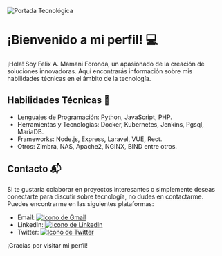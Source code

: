 <!-- Portada -->

![Portada Tecnológica](ruta/a/tu/imagen.jpg)

# ¡Bienvenido a mi perfil! :computer:

¡Hola! Soy Felix A. Mamani Foronda, un apasionado de la creación de soluciones innovadoras. Aquí encontrarás información sobre mis habilidades técnicas en el ámbito de la tecnología.

## Habilidades Técnicas :rocket:

- Lenguajes de Programación: Python, JavaScript, PHP.
- Herramientas y Tecnologías: Docker, Kubernetes, Jenkins, Pgsql, MariaDB.
- Frameworks: Node.js, Express, Laravel, VUE, Rect.
- Otros: Zimbra, NAS, Apache2, NGINX, BIND entre otros.

## Contacto :mailbox_with_mail:

Si te gustaría colaborar en proyectos interesantes o simplemente deseas conectarte para discutir sobre tecnología, no dudes en contactarme. Puedes encontrarme en las siguientes plataformas:

- Email: [![Icono de Gmail](https://img.shields.io/badge/-Gmail-red?style=flat-square&logo=Gmail&logoColor=white)](mailto:fedrian.mamani@gmail.com)
- LinkedIn: [![Icono de LinkedIn](https://img.shields.io/badge/-LinkedIn-blue?style=flat-square&logo=LinkedIn&logoColor=white)](https://www.linkedin.com/in/fedrian/)
- Twitter: [![Icono de Twitter](https://img.shields.io/badge/-Twitter-blue?style=flat-square&logo=Twitter&logoColor=white)](https://twitter.com/fedrianMF)

¡Gracias por visitar mi perfil!
